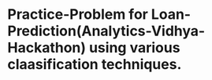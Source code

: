 # Practice-Problem for Loan-Prediction(Analytics-Vidhya-Hackathon) using various claasification techniques.
